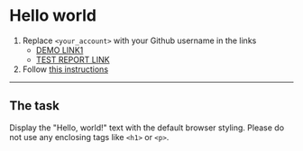 # Hello world
1. Replace `<your_account>` with your Github username in the links
    - [DEMO LINK1](https://OlehTereshchuk.github.io/layout_hello-world/) <br>
    - [TEST REPORT LINK](https://OlehTereshchuk.github.io/layout_hello-world/report/html_report/)
2. Follow [this instructions](https://mate-academy.github.io/layout_task-guideline/)
___

## The task 
Display the "Hello, world!" text with the default browser styling. Please do not 
use any enclosing tags like `<h1>` or `<p>`.
